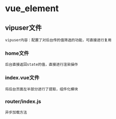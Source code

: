 # vue_element

## vipuser文件
```
vipuser内容：配置了对后台传的值筛选的功能，可直接进行复用
```

### home文件
```
后台直接返回state的值，直接进行渲染操作
```

### index.vue文件
```
将后台页面左半部分进行了提取，组件化模块
```

### router/index.js
    异步加载方法